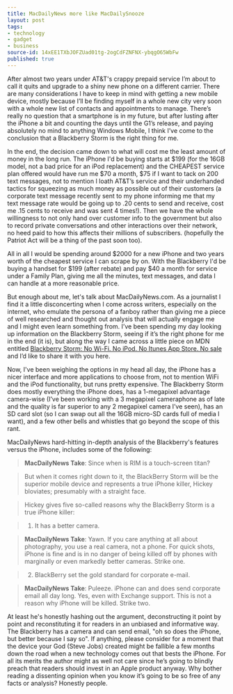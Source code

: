 ```yaml
---
title: MacDailyNews more like MacDailySnooze
layout: post
tags:
- technology
- gadget
- business
source-id: 14xEE1TXbJOFZUad01tg-2ogCdFZNFNX-ybqgO65WbFw
published: true
---
```

After almost two years under AT&T's crappy prepaid service I’m about to call it quits and upgrade to a shiny new phone on a different carrier. There are many considerations I have to keep in mind with getting a new mobile device, mostly because I’ll be finding myself in a whole new city very soon with a whole new list of contacts and appointments to manage. There’s really no question that a smartphone is in my future, but after lusting after the iPhone a bit and counting the days until the G1’s release, and paying absolutely no mind to anything Windows Mobile, I think I’ve come to the conclusion that a Blackberry Storm is the right thing for me.

In the end, the decision came down to what will cost me the least amount of money in the long run. The iPhone I'd be buying starts at $199 (for the 16GB model, not a bad price for an iPod replacement) and the CHEAPEST service plan offered would have run me $70 a month, $75 if I want to tack on 200 text messages, not to mention I loath AT&T’s service and their underhanded tactics for squeezing as much money as possible out of their customers (a corporate text message recently sent to my phone informing me that my text message rate would be going up to .20 cents to send and receive, cost me .15 cents to receive and was sent 4 times!). Then we have the whole willingness to not only hand over customer info to the government but also to record private conversations and other interactions over their network, no heed paid to how this affects their millions of subscribers. (hopefully the Patriot Act will be a thing of the past soon too).

All in all I would be spending around $2000 for a new iPhone and two years worth of the cheapest service I can scrape by on. With the Blackberry I'd be buying a handset for $199 (after rebate) and pay $40 a month for service under a Family Plan, giving me all the minutes, text messages, and data I can handle at a more reasonable price.

But enough about me, let's talk about MacDailyNews.com. As a journalist I find it a little disconcerting when I come across writers, especially on the internet, who emulate the persona of a fanboy rather than giving me a piece of well researched and thought out analysis that will actually engage me and I might even learn something from. I’ve been spending my day looking up information on the Blackberry Storm, seeing if it’s the right phone for me in the end (it is), but along the way I came across a little piece on MDN entitled [Blackberry Storm: No Wi-Fi. No iPod. No Itunes App Store. No sale](http://macdailynews.com/2008/11/14/blackberry_storm_no_wi_fi_no_ipod_no_itunes_app_store_no_sale/) and I’d like to share it with you here.

Now, I've been weighing the options in my head all day, the iPhone has a nicer interface and more applications to choose from, not to mention WiFi and the iPod functionality, but runs pretty expensive. The Blackberry Storm does mostly everything the iPhone does, has a 1-megapixel advantage camera-wise (I’ve been working with a 3 megapixel cameraphone as of late and the quality is far superior to any 2 megapixel camera I’ve seen), has an SD card slot (so I can swap out all the 16GB micro-SD cards full of media I want), and a few other bells and whistles that go beyond the scope of this rant.

MacDailyNews hard-hitting in-depth analysis of the Blackberry's features versus the iPhone, includes some of the following:

> **MacDailyNews Take**: Since when is RIM is a touch-screen titan?

> But when it comes right down to it, the BlackBerry Storm will be the superior mobile device and represents a true iPhone killer, Hickey bloviates; presumably with a straight face.

> Hickey gives five so-called reasons why the BlackBerry Storm is a true iPhone killer:

> 1) It has a better camera.

> **MacDailyNews Take**: Yawn. If you care anything at all about photography, you use a real camera, not a phone. For quick shots, iPhone is fine and is in no danger of being killed off by phones with marginally or even markedly better cameras. Strike one.

> 2) BlackBerry set the gold standard for corporate e-mail.

> **MacDailyNews Take**: Puleeze. iPhone can and does send corporate email all day long. Yes, even with Exchange support. This is not a reason why iPhone will be killed. Strike two.

At least he's honestly hashing out the argument, deconstructing it point by point and reconstituting it for readers in an unbiased and informative way. The Blackberry has a camera and can send email, "oh so does the iPhone, but better because I say so". If anything, please consider for a moment that the device your God (Steve Jobs) created might be fallible a few months down the road when a new technology comes out that bests the iPhone. For all its merits the author might as well not care since he’s going to blindly preach that readers should invest in an Apple product anyway. Why bother reading a dissenting opinion when you know it’s going to be so free of any facts or analysis? Honestly people.

</rant>
